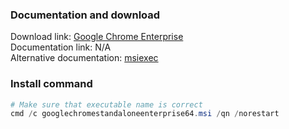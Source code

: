 ### Documentation and download
Download link: [Google Chrome Enterprise](https://chromeenterprise.google/browser/download/#windows-tab) <br />
Documentation link: N/A <br />
Alternative documentation: [msiexec](https://learn.microsoft.com/en-us/windows-server/administration/windows-commands/msiexec)

### Install command
```powershell
# Make sure that executable name is correct
cmd /c googlechromestandaloneenterprise64.msi /qn /norestart
```
